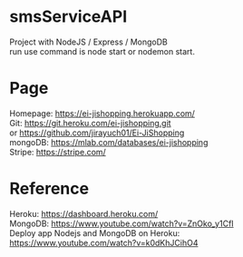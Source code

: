 # smsServiceAPI
Project with NodeJS / Express / MongoDB <br>
run use command is node start or nodemon start.

# Page
Homepage: https://ei-jishopping.herokuapp.com/  <br>
Git: https://git.heroku.com/ei-jishopping.git <br>
or https://github.com/jirayuch01/Ei-JiShopping <br>
mongoDB: https://mlab.com/databases/ei-jishopping <br>
Stripe: https://stripe.com/ 

# Reference
Heroku: https://dashboard.heroku.com/ <br>
MongoDB: https://www.youtube.com/watch?v=ZnOko_y1CfI <br>
Deploy app Nodejs and MongoDB on Heroku: https://www.youtube.com/watch?v=k0dKhJCihO4 <br>
